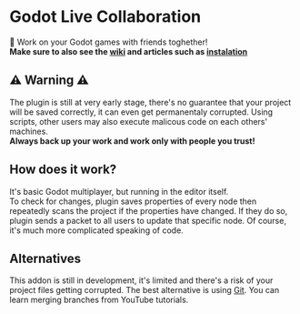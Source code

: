 # Godot Live Collaboration
📡 Work on your Godot games with friends toghether!  
**Make sure to also see the [wiki](https://github.com/Wolfyxon/godot-live-collaboration/wiki) and articles such as [instalation](https://github.com/Wolfyxon/godot-live-collaboration/wiki/Instalation)**

## ⚠️ Warning ⚠️
The plugin is still at very early stage, there's no guarantee that your project will be saved correctly, it can even get permanentaly corrupted.
Using scripts, other users may also execute malicous code on each others' machines.  
__Always back up your work and work only with people you trust!__

## How does it work?
It's basic Godot multiplayer, but running in the editor itself.  
To check for changes, plugin saves properties of every node then repeatedly scans the project if the properties have changed.
If they do so, plugin sends a packet to all users to update that specific node. Of course, it's much more complicated speaking of code.


## Alternatives
This addon is still in development, it's limited and there's a risk of your project files getting corrupted. The best alternative is using [Git](https://git-scm.com/). You can learn merging branches from YouTube tutorials.
